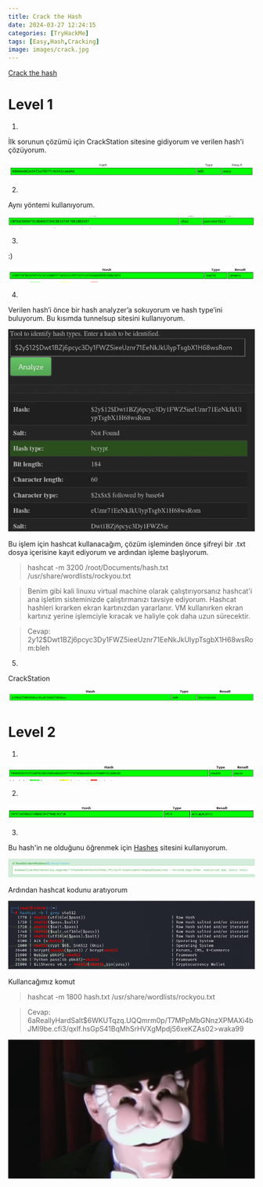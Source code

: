 ```yaml
---
title: Crack the Hash
date: 2024-03-27 12:24:15
categories: [TryHackMe]
tags: [Easy,Hash,Cracking]
image: images/crack.jpg
---
```


 <a href="https://tryhackme.com/room/crackthehash">Crack the hash</a>

# Level 1

1.
İlk sorunun çözümü için CrackStation sitesine gidiyorum ve verilen hash'i çözüyorum.

![](https://github.com/umutsaglam/CTF-Writeups/blob/main/TryHackMe/Crack_the_hash/images/a1.png?raw=true)

2.
Aynı yöntemi kullanıyorum.

![](https://github.com/umutsaglam/CTF-Writeups/blob/main/TryHackMe/Crack_the_hash/images/a2.png?raw=true)

3.
:)

![](https://github.com/umutsaglam/CTF-Writeups/blob/main/TryHackMe/Crack_the_hash/images/a3.png?raw=true)

4.
Verilen hash’i önce bir hash analyzer’a sokuyorum ve hash type’ini buluyorum. Bu kısımda tunnelsup sitesini kullanıyorum.

![](https://github.com/umutsaglam/CTF-Writeups/blob/main/TryHackMe/Crack_the_hash/images/a4.png?raw=true)

Bu işlem için hashcat kullanacağım, çözüm işleminden önce şifreyi bir .txt dosya içerisine kayıt ediyorum ve ardından işleme başlıyorum.

>hashcat -m 3200 /root/Documents/hash.txt /usr/share/wordlists/rockyou.txt

>Benim gibi kali linuxu virtual machine olarak çalıştırıyorsanız hashcat'i ana işletim sisteminizde çalıştırmanızı tavsiye ediyorum. Hashcat hashleri kırarken ekran kartınızdan yararlanır. VM kullanırken ekran kartınız yerine işlemciyle kıracak ve haliyle çok daha uzun sürecektir.

>Cevap: $2y$12$Dwt1BZj6pcyc3Dy1FWZ5ieeUznr71EeNkJkUlypTsgbX1H68wsRom:bleh


5.
CrackStation

![](https://github.com/umutsaglam/CTF-Writeups/blob/main/TryHackMe/Crack_the_hash/images/a6.png?raw=true)

# Level 2

1.
![](https://github.com/umutsaglam/CTF-Writeups/blob/main/TryHackMe/Crack_the_hash/images/a7.png?raw=true)

2.
![](https://github.com/umutsaglam/CTF-Writeups/blob/main/TryHackMe/Crack_the_hash/images/a8.png?raw=true)

3.
Bu hash'in ne olduğunu öğrenmek için [Hashes](https://hashes.com/en/tools/hash_identifier) sitesini kullanıyorum.

![](https://github.com/umutsaglam/CTF-Writeups/blob/main/TryHackMe/Crack_the_hash/images/a9.png?raw=true)

Ardından hashcat kodunu aratıyorum

![](https://github.com/umutsaglam/CTF-Writeups/blob/main/TryHackMe/Crack_the_hash/images/a10.png?raw=true)

Kullancağımız komut
> hashcat -m 1800 hash.txt /usr/share/wordlists/rockyou.txt


> Cevap: $6$aReallyHardSalt$6WKUTqzq.UQQmrm0p/T7MPpMbGNnzXPMAXi4bJMl9be.cfi3/qxIf.hsGpS41BqMhSrHVXgMpdjS6xeKZAs02>waka99



![fsoc](/images/fsoc.gif)
